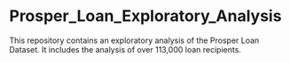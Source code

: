 # Prosper_Loan_Exploratory_Analysis
This repository contains an exploratory analysis of the Prosper Loan Dataset. It includes the analysis of over 113,000 loan recipients.
